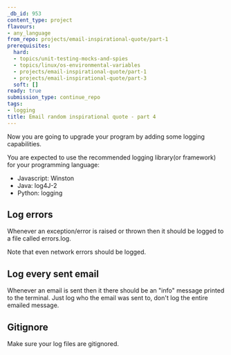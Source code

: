 ```yaml
---
_db_id: 953
content_type: project
flavours:
- any_language
from_repo: projects/email-inspirational-quote/part-1
prerequisites:
  hard:
  - topics/unit-testing-mocks-and-spies
  - topics/linux/os-environmental-variables
  - projects/email-inspirational-quote/part-1
  - projects/email-inspirational-quote/part-3
  soft: []
ready: true
submission_type: continue_repo
tags:
- logging
title: Email random inspirational quote - part 4
---
```


Now you are going to upgrade your program by adding some logging capabilities.

You are expected to use the recommended logging library(or framework) for your programming language:

- Javascript: Winston
- Java: log4J-2
- Python: logging

## Log errors

Whenever an exception/error is raised or thrown then it should be logged to a file called errors.log.

Note that even network errors should be logged.

## Log every sent email

Whenever an email is sent then it there should be an "info" message printed to the terminal. Just log who the email was sent to, don't log the entire emailed message.

## Gitignore

Make sure your log files are gitignored.
